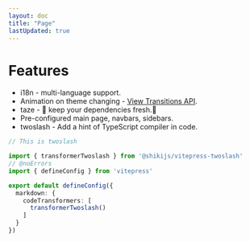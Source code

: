```yaml
---
layout: doc
title: "Page"
lastUpdated: true
---
```


# Features

- i18n - multi-language support.
- Animation on theme changing - [View Transitions API](https://developer.mozilla.org/en-US/docs/Web/API/View_Transitions_API).
- taze - 🥦 keep your dependencies fresh.🥦
- Pre-configured main page, navbars, sidebars.
- twoslash - Add a hint of TypeScript compiler in code.

```ts twoslash
// This is twoslash

import { transformerTwoslash } from '@shikijs/vitepress-twoslash'
// @noErrors
import { defineConfig } from 'vitepress'

export default defineConfig({
  markdown: {
    codeTransformers: [
      transformerTwoslash()
    ]
  }
})
```
